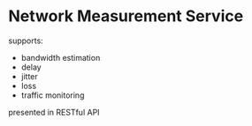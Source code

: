 # Network Measurement Service

supports:

* bandwidth estimation
* delay
* jitter
* loss
* traffic monitoring

presented in RESTful API
